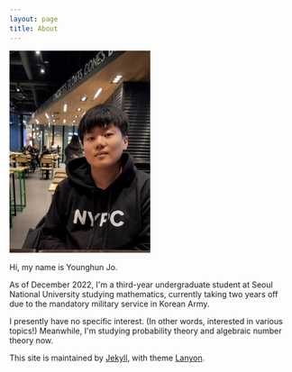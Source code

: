 ```yaml
---
layout: page
title: About
---
```


<img src="/public/assets/images/profile_resized.jpg" alt="Profile Image" width="250" style="float:none"/>

Hi, my name is Younghun Jo.

As of December 2022, I'm a third-year undergraduate student at Seoul National University studying mathematics, currently taking two years off due to the mandatory military service in Korean Army.

I presently have no specific interest. (In other words, interested in various topics!) Meanwhile, I'm studying probability theory and algebraic number theory now.

This site is maintained by [Jekyll](https://jekyllrb.com), with theme [Lanyon](http://lanyon.getpoole.com).